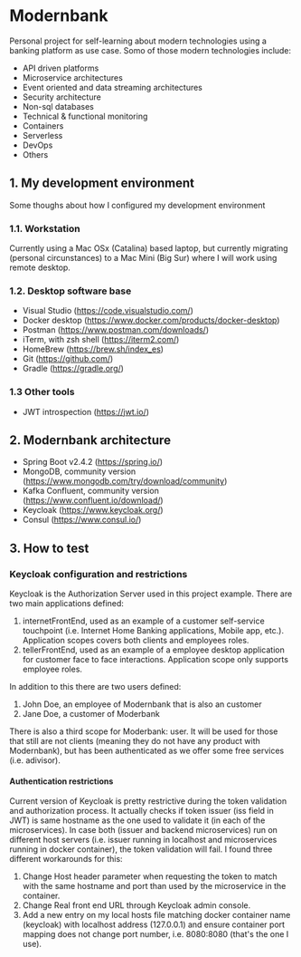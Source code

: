 # Modernbank

Personal project for self-learning about modern technologies using a banking platform as use case. Somo of those modern technologies include:

- API driven platforms
- Microservice architectures
- Event oriented and data streaming architectures
- Security architecture
- Non-sql databases
- Technical & functional monitoring
- Containers
- Serverless
- DevOps
- Others

## 1. My development environment

Some thoughs about how I configured my development environment

### 1.1. Workstation

Currently using a Mac OSx (Catalina) based laptop, but currently migrating (personal circunstances) to a Mac Mini (Big Sur) where I will work using remote desktop.

### 1.2. Desktop software base

- Visual Studio (<https://code.visualstudio.com/>)
- Docker desktop (<https://www.docker.com/products/docker-desktop>)
- Postman (<https://www.postman.com/downloads/>)
- iTerm, with zsh shell (<https://iterm2.com/>)
- HomeBrew (<https://brew.sh/index_es>)
- Git (<https://github.com/>)
- Gradle (<https://gradle.org/>)

### 1.3 Other tools

- JWT introspection (<https://jwt.io/>)

## 2. Modernbank architecture

- Spring Boot v2.4.2 (<https://spring.io/>)
- MongoDB, community version (<https://www.mongodb.com/try/download/community>)
- Kafka Confluent, community version (<https://www.confluent.io/download/>)
- Keycloak (<https://www.keycloak.org/>)
- Consul (<https://www.consul.io/>)

## 3. How to test

### Keycloak configuration and restrictions

Keycloak is the Authorization Server used in this project example.
There are two main applications defined:

1. internetFrontEnd, used as an example of a customer self-service touchpoint (i.e. Internet Home Banking applications, Mobile app, etc.). Application scopes covers both clients and employees roles.
2. tellerFrontEnd, used as an example of a employee desktop application for customer face to face interactions. Application scope only supports employee roles.

In addition to this there are two users defined:

1. John Doe, an employee of Modernbank that is also an customer
2. Jane Doe, a customer of Moderbank

There is also a third scope for Moderbank: user. It will be used for those that still are not clients (meaning they do not have any product with Modernbank), but has been authenticated as we offer some free services (i.e. adivisor).

#### Authentication restrictions

Current version of Keycloak is pretty restrictive during the token validation and authorization process. It actually checks if token issuer (iss field in JWT) is same hostname as the one used to validate it (in each of the microservices). In case both (issuer and backend microservices) run on different host servers (i.e. issuer running in localhost and microservices running in docker container), the token validation will fail.
I found three different workarounds for this:

1. Change Host header parameter when requesting the token to match with the same hostname and port than used by the microservice in the container.
2. Change Real front end URL through Keycloak admin console.
3. Add a new entry on my local hosts file matching docker container name (keycloak) with localhost address (127.0.0.1) and ensure container port mapping does not change port number, i.e. 8080:8080 (that's the one I use).
